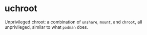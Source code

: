 # uchroot

Unprivileged chroot: a combination of `unshare`, `mount`, and `chroot`, all unprivileged, similar to
what `podman` does.
